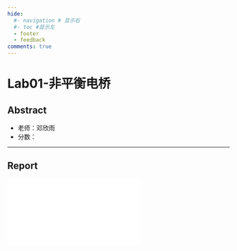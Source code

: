 ```yaml
---
hide:
  #- navigation # 显示右
  #- toc #显示左
  - footer
  - feedback
comments: true
---  
```


# Lab01-非平衡电桥

## Abstract

- 老师：邓欣雨
- 分数：
***
## Report

<object data="../assets/Lab01-非平衡电桥.pdf" type="application/pdf" width="100%" height="800">
	<embed src="../assets/Lab01-非平衡电桥.pdf" type="application/pdf" />
</object>